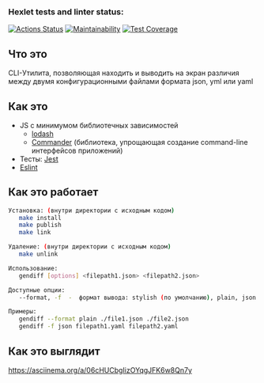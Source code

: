 ### Hexlet tests and linter status:
[![Actions Status](https://github.com/VitalMangal/frontend-project-46/actions/workflows/hexlet-check.yml/badge.svg)](https://github.com/VitalMangal/frontend-project-46/actions)
[![Maintainability](https://api.codeclimate.com/v1/badges/64afa1f58d140bca88ab/maintainability)](https://codeclimate.com/github/VitalMangal/frontend-project-46/maintainability)
[![Test Coverage](https://api.codeclimate.com/v1/badges/64afa1f58d140bca88ab/test_coverage)](https://codeclimate.com/github/VitalMangal/frontend-project-46/test_coverage)

## Что это

CLI-Утилита, позволяющая находить и выводить на экран различия между двумя конфигурационными файлами формата json, yml или yaml

## Как это

- JS с минимумом библиотечных зависимостей
  - [lodash](https://github.com/lodash/lodash)
  - [Commander](https://github.com/tj/commander.js) (библиотека, упрощающая создание command-line интерфейсов приложений)
- Тесты: [Jest](https://github.com/facebook/jest)
- [Eslint](https://github.com/eslint/eslint)

## Как это работает

```sh
Установка: (внутри директории с исходным кодом)
   make install
   make publish
   make link

Удаление: (внутри директории с исходным кодом)
   make unlink

Использование:
   gendiff [options] <filepath1.json> <filepath2.json>

Доступные опции:
   --format, -f  -  формат вывода: stylish (по умолчанию), plain, json

Примеры:
   gendiff --format plain ./file1.json ./file2.json
   gendiff -f json filepath1.yaml filepath2.yaml
```
## Как это выглядит

https://asciinema.org/a/06cHUCbgIizOYqgJFK6w8Qn7y